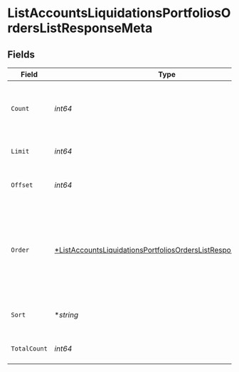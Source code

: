 # ListAccountsLiquidationsPortfoliosOrdersListResponseMeta


## Fields

| Field                                                                                                                                                      | Type                                                                                                                                                       | Required                                                                                                                                                   | Description                                                                                                                                                |
| ---------------------------------------------------------------------------------------------------------------------------------------------------------- | ---------------------------------------------------------------------------------------------------------------------------------------------------------- | ---------------------------------------------------------------------------------------------------------------------------------------------------------- | ---------------------------------------------------------------------------------------------------------------------------------------------------------- |
| `Count`                                                                                                                                                    | *int64*                                                                                                                                                    | :heavy_check_mark:                                                                                                                                         | Count of the resources returned in the response.                                                                                                           |
| `Limit`                                                                                                                                                    | *int64*                                                                                                                                                    | :heavy_check_mark:                                                                                                                                         | Total limit of the response.                                                                                                                               |
| `Offset`                                                                                                                                                   | *int64*                                                                                                                                                    | :heavy_check_mark:                                                                                                                                         | Amount of resource to offset in the response.                                                                                                              |
| `Order`                                                                                                                                                    | [*ListAccountsLiquidationsPortfoliosOrdersListResponseMetaOrder](../../models/operations/listaccountsliquidationsportfoliosorderslistresponsemetaorder.md) | :heavy_minus_sign:                                                                                                                                         | The ordering of the response.<br/>* ASC - Ascending order<br/>* DESC - Descending order                                                                    |
| `Sort`                                                                                                                                                     | **string*                                                                                                                                                  | :heavy_minus_sign:                                                                                                                                         | The field that the list is sorted by.                                                                                                                      |
| `TotalCount`                                                                                                                                               | *int64*                                                                                                                                                    | :heavy_check_mark:                                                                                                                                         | Total count of all the resources.                                                                                                                          |